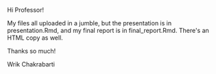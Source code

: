 Hi Professor!


My files all uploaded in a jumble, but the presentation is in presentation.Rmd, and my final report is in final_report.Rmd. There's an HTML copy as well.

Thanks so much!

Wrik Chakrabarti 
